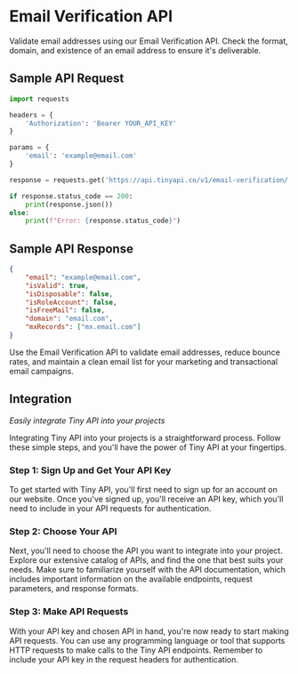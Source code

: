 # Email Verification API
Validate email addresses using our Email Verification API. Check the format, domain, and existence of an email address to ensure it's deliverable.
## Sample API Request

```python
import requests

headers = {
    'Authorization': 'Bearer YOUR_API_KEY'
}

params = {
    'email': 'example@email.com'
}

response = requests.get('https://api.tinyapi.co/v1/email-verification/', headers=headers, params=params)

if response.status_code == 200:
    print(response.json())
else:
    print(f"Error: {response.status_code}")
```

## Sample API Response

```json
{
    "email": "example@email.com",
    "isValid": true,
    "isDisposable": false,
    "isRoleAccount": false,
    "isFreeMail": false,
    "domain": "email.com",
    "mxRecords": ["mx.email.com"]
}
```

Use the Email Verification API to validate email addresses, reduce bounce rates, and maintain a clean email list for your marketing and transactional email campaigns.

## Integration

_Easily integrate Tiny API into your projects_

Integrating Tiny API into your projects is a straightforward process. Follow these simple steps, and you'll have the power of Tiny API at your fingertips.

### Step 1: Sign Up and Get Your API Key

To get started with Tiny API, you'll first need to sign up for an account on our website. Once you've signed up, you'll receive an API key, which you'll need to include in your API requests for authentication.

### Step 2: Choose Your API

Next, you'll need to choose the API you want to integrate into your project. Explore our extensive catalog of APIs, and find the one that best suits your needs. Make sure to familiarize yourself with the API documentation, which includes important information on the available endpoints, request parameters, and response formats.

### Step 3: Make API Requests

With your API key and chosen API in hand, you're now ready to start making API requests. You can use any programming language or tool that supports HTTP requests to make calls to the Tiny API endpoints. Remember to include your API key in the request headers for authentication.
